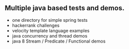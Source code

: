 

## Multiple java based tests and demos. 

* one directory for simple spring tests
* hackerrank challenges
* velocity template language examples 
* java concurrency and thread demos
* java 8 Stream / Predicate / Functional demos
